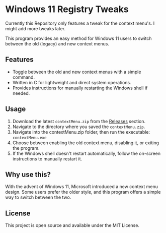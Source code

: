 # Windows 11 Registry Tweaks

Currently this Repository only features a tweak for the context menu's. I might add more tweaks later.

This program provides an easy method for Windows 11 users to switch between the old (legacy) and new context menus.

## Features
- Toggle between the old and new context menus with a simple command.
- Written in C for lightweight and direct system operations.
- Provides instructions for manually restarting the Windows shell if needed.

## Usage
1. Download the latest `contextMenu.zip` from the [Releases](https://github.com/MikeCVermeer/Windows-11-Tweaks/releases) section.
2. Navigate to the directory where you saved the `contextMenu.zip`.
3. Navigate into the contextMenu.zip folder, then run the executable: `contextMenu.exe`
4. Choose between enabling the old context menu, disabling it, or exiting the program.
5. If the Windows shell doesn't restart automatically, follow the on-screen instructions to manually restart it.

## Why use this?

With the advent of Windows 11, Microsoft introduced a new context menu design. Some users prefer the older style, and this program offers a simple way to switch between the two.

## License

This project is open source and available under the MIT License.
